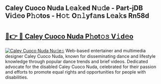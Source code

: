 ## Caley Cuoco Nuda L𝚎a𝚔ed N𝚞𝚍e - Part-jDB Vi𝚍𝚎o P𝚑𝚘tos - H𝚘𝚝 O𝚗𝚕yf𝚊ns L𝚎a𝚔s Rn58d

# <h2><a href="http://kfdk1d.oniu.top/?m=Caley+Cuoco+Nuda">🔗👉 🔴 Caley Cuoco Nuda P𝚑ot𝚘𝚜 V𝚒d𝚎o</a></h2>

[![Caley Cuoco Nuda Nu𝚍e𝚜](https://i.imgur.com/0qMVB7G.gif)](http://kfdk1d.oniu.top/?m=Caley+Cuoco+Nuda)
Web-based entertainer and multimedia designer Caley Cuoco Nuda, known for disseminating dance and lifestyle knowledge through popular dance trends and brief videos. Dedicated advocate for the disabled Caley Cuoco Nuda, celebrated for their passion and efforts to promote equal rights and opportunities for people with disabilities.  
